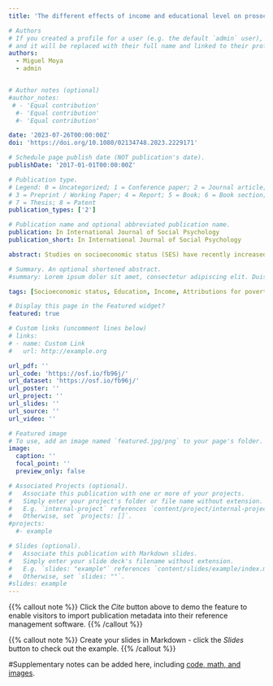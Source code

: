 ```yaml
---
title: 'The different effects of income and educational level on prosocial behaviour and related ideological variables'

# Authors
# If you created a profile for a user (e.g. the default `admin` user), write the username (folder name) here
# and it will be replaced with their full name and linked to their profile.
authors:
  - Miguel Moya
  - admin


# Author notes (optional)
#author_notes:
 # - 'Equal contribution'
  #- 'Equal contribution'
  #- 'Equal contribution'

date: '2023-07-26T00:00:00Z'
doi: 'https://doi.org/10.1080/02134748.2023.2229171'

# Schedule page publish date (NOT publication's date).
publishDate: '2017-01-01T00:00:00Z'

# Publication type.
# Legend: 0 = Uncategorized; 1 = Conference paper; 2 = Journal article;
# 3 = Preprint / Working Paper; 4 = Report; 5 = Book; 6 = Book section;
# 7 = Thesis; 8 = Patent
publication_types: ['2']

# Publication name and optional abbreviated publication name.
publication: In International Journal of Social Psychology
publication_short: In International Journal of Social Psychology

abstract: Studies on socioeconomic status (SES) have recently increased in social psychology. The most used indicators to measure objective SES are income and educational level (usually standardizing and summing the scores of these variables). However, income and education possibly have different, even opposite effects on certain variables. Across seven studies, using data from previous research and from international databases, we show that this is true both for prosocial behaviour and for variables related to prosocial behaviour. A higher educational level tends to positively predict prosocial behaviour (Studies 1a–1d) and structural attributions of poverty (Studies 2 and 3), and negatively predict scores for meritocratic beliefs (Study 3) and just world beliefs (Study 4). In most cases, income showed a reverse trend or did not predict the outcome. We discuss the broader implications both for the study of prosocial behaviour and social class.

# Summary. An optional shortened abstract.
#summary: Lorem ipsum dolor sit amet, consectetur adipiscing elit. Duis posuere tellus ac convallis placerat. Proin tincidunt magna sed ex sollicitudin condimentum.

tags: [Socioeconomic status, Education, Income, Attributions for poverty, Prosocial Behaviour]

# Display this page in the Featured widget?
featured: true

# Custom links (uncomment lines below)
# links:
# - name: Custom Link
#   url: http://example.org

url_pdf: ''
url_code: 'https://osf.io/fb96j/'
url_dataset: 'https://osf.io/fb96j/'
url_poster: ''
url_project: ''
url_slides: ''
url_source: ''
url_video: ''

# Featured image
# To use, add an image named `featured.jpg/png` to your page's folder.
image:
  caption: ''
  focal_point: ''
  preview_only: false

# Associated Projects (optional).
#   Associate this publication with one or more of your projects.
#   Simply enter your project's folder or file name without extension.
#   E.g. `internal-project` references `content/project/internal-project/index.md`.
#   Otherwise, set `projects: []`.
#projects:
  #- example

# Slides (optional).
#   Associate this publication with Markdown slides.
#   Simply enter your slide deck's filename without extension.
#   E.g. `slides: "example"` references `content/slides/example/index.md`.
#   Otherwise, set `slides: ""`.
#slides: example
---
```


{{% callout note %}}
Click the _Cite_ button above to demo the feature to enable visitors to import publication metadata into their reference management software.
{{% /callout %}}

{{% callout note %}}
Create your slides in Markdown - click the _Slides_ button to check out the example.
{{% /callout %}}

#Supplementary notes can be added here, including [code, math, and images](https://wowchemy.com/docs/writing-markdown-latex/).
